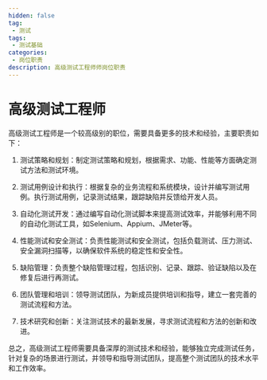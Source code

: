 ```yaml
---
hidden: false
tag:
 - 测试
tags:
 - 测试基础
categories:
 - 岗位职责
description: 高级测试工程师师岗位职责
---
```


# 高级测试工程师


高级测试工程师是一个较高级别的职位，需要具备更多的技术和经验，主要职责如下：

1. 测试策略和规划：制定测试策略和规划，根据需求、功能、性能等方面确定测试方法和测试环境。

2. 测试用例设计和执行：根据复杂的业务流程和系统模块，设计并编写测试用例。执行测试用例，记录测试结果，跟踪缺陷并反馈给开发人员。

3. 自动化测试开发：通过编写自动化测试脚本来提高测试效率，并能够利用不同的自动化测试工具，如Selenium、Appium、JMeter等。

4. 性能测试和安全测试：负责性能测试和安全测试，包括负载测试、压力测试、安全漏洞扫描等，以确保软件系统的稳定性和安全性。

5. 缺陷管理：负责整个缺陷管理过程，包括识别、记录、跟踪、验证缺陷以及在修复后进行再测试。

6. 团队管理和培训：领导测试团队，为新成员提供培训和指导，建立一套完善的测试流程和方法。

7. 技术研究和创新：关注测试技术的最新发展，寻求测试流程和方法的创新和改进。

总之，高级测试工程师需要具备深厚的测试技术和经验，能够独立完成测试任务，针对复杂的场景进行测试，并领导和指导测试团队，提高整个测试团队的技术水平和工作效率。